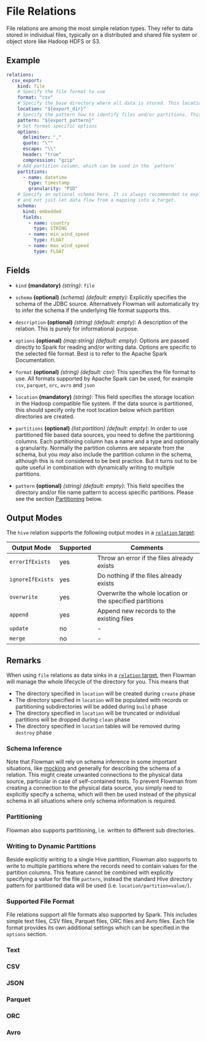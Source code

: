 # File Relations

File relations are among the most simple relation types. They refer to data stored in individual files, typically on
a distributed and shared file system or object store like Hadoop HDFS or S3.

## Example
```yaml
relations:
  csv_export:
    kind: file
    # Specify the file format to use
    format: "csv"
    # Specify the base directory where all data is stored. This location does not include the partition pattern
    location: "${export_dir}"
    # Specify the pattern how to identify files and/or partitions. This pattern is relative to the `location`
    pattern: "${export_pattern}"
    # Set format specific options
    options:
      delimiter: ","
      quote: "\""
      escape: "\\"
      header: "true"
      compression: "gzip"
    # Add partition column, which can be used in the `pattern`
    partitions:
      - name: datetime
        type: timestamp
        granularity: "P1D"
    # Specify an optional schema here. It is always recommended to explicitly specify a schema for every relation
    # and not just let data flow from a mapping into a target.
    schema:
      kind: embedded
      fields:
        - name: country
          type: STRING
        - name: min_wind_speed
          type: FLOAT
        - name: max_wind_speed
          type: FLOAT
```

## Fields
 * `kind` **(mandatory)** *(string)*: `file`
 
 * `schema` **(optional)** *(schema)* *(default: empty)*: 
 Explicitly specifies the schema of the JDBC source. Alternatively Flowman will automatically
 try to infer the schema if the underlying file format supports this.

 * `description` **(optional)** *(string)* *(default: empty)*:
 A description of the relation. This is purely for informational purpose.
 
 * `options` **(optional)** *(map:string)* *(default: empty)*:
 Options are passed directly to Spark for reading and/or writing data. Options are specific
 to the selected file format. Best is to refer to the Apache Spark Documentation.
 
 * `format` **(optional)** *(string)* *(default: csv)*:
 This specifies the file format to use. All formats supported by Apache Spark can be used,
 for example `csv`, `parquet`, `orc`, `avro` and `json`
  
 * `location` **(mandatory)** *(string)*:
 This field specifies the storage location in the Hadoop compatible file system. If the data 
 source is partitioned, this should  specify only the root location below which partition 
 directories are created.
 
 * `partitions` **(optional)** *(list:partition)* *(default: empty)*:
 In order to use partitioned file based data sources, you need to define the partitioning columns. Each partitioning 
   column has a name and a type and optionally a granularity. Normally the partition columns are separate from the
   schema, but you *may* also include the partition column in the schema, although this is not considered to be best 
   practice. But it turns out to be quite useful in combination with dynamically writing to multiple partitions.
 
 * `pattern` **(optional)** *(string)* *(default: empty)*:
 This field specifies the directory and/or file name pattern to access specific partitions. 
 Please see the section [Partitioning](#Partitioning) below. 


## Output Modes
The `hive` relation supports the following output modes in a [`relation` target](../target/relation.md):

|Output Mode |Supported  | Comments|
--- | --- | ---
|`errorIfExists`|yes|Throw an error if the files already exists|
|`ignoreIfExists`|yes|Do nothing if the files already exists|
|`overwrite`|yes|Overwrite the whole location or the specified partitions|
|`append`|yes|Append new records to the existing files|
|`update`|no|-|
|`merge`|no|-|


## Remarks

When using `file` relations as data sinks in a [`relation` target](../target/relation.md), then Flowman will manage the
whole lifecycle of the directory for you. This means that
* The directory specified in `location` will be created during `create` phase
* The directory specified in `location` will be populated with records or partitioning subdirectories will be added 
  during `build` phase
* The directory specified in `location` will be truncated or individual partitions will be dropped during `clean` phase
* The directory specified in `location` tables will be removed during `destroy` phase

### Schema Inference

Note that Flowman will rely on schema inference in some important situations, like [mocking](mock.md) and generally
for describing the schema of a relation. This might create unwanted connections to the physical data source,
particular in case of self-contained tests. To prevent Flowman from creating a connection to the physical data
source, you simply need to explicitly specify a schema, which will then be used instead of the physical schema
in all situations where only schema information is required.

### Partitioning

Flowman also supports partitioning, i.e. written to different sub directories.

### Writing to Dynamic Partitions

Beside explicitly writing to a single Hive partition, Flowman also supports to write to multiple partitions where
the records need to contain values for the partition columns. This feature cannot be combined with explicitly specifying
a value for the file `pattern`, instead the standard Hive directory pattern for partitioned data will be used (i.e. 
`location/partition=value/`).


### Supported File Format

File relations support all file formats also supported by Spark. This includes simple text files, CSV files,
Parquet files, ORC files and Avro files. Each file format provides its own additional settings which can be specified
in the `options` section.

### Text

### CSV

### JSON

### Parquet

### ORC

### Avro
